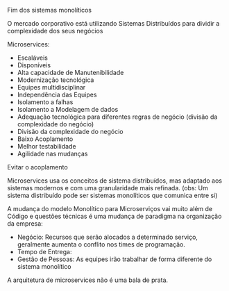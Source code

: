 Fim dos sistemas monolíticos
 
O mercado corporativo está utilizando Sistemas Distribuídos para dividir a complexidade dos seus negócios

Microservices:
 
- Escaláveis
- Disponíveis
- Alta capacidade de Manutenibilidade
- Modernização tecnológica
- Equipes multidisciplinar
- Independência das Equipes
- Isolamento a falhas
- Isolamento a Modelagem de dados
- Adequação tecnológica para diferentes regras de negócio (divisão da complexidade do negócio)
- Divisão da complexidade do negócio
- Baixo Acoplamento
- Melhor testabilidade
- Agilidade nas mudanças


Evitar o acoplamento 

Microservices usa os conceitos de sistema distribuídos, mas adaptado aos sistemas modernos e com uma granularidade mais refinada. (obs: Um sistema distribuído pode ser sistemas monolíticos que comunica entre si)

A mudança do modelo Monolítico para Microserviços vai muito além de Código e questões técnicas é uma mudança de paradigma na organização da empresa:
- Negócio: Recursos que serão alocados a determinado serviço, geralmente aumenta o conflito nos times de programação.
- Tempo de Entrega:
- Gestão de Pessoas: As equipes irão trabalhar de forma diferente do sistema monolítico

A arquitetura de microservices não é uma bala de prata.
